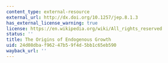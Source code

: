 ```yaml
---
content_type: external-resource
external_url: http://dx.doi.org/10.1257/jep.8.1.3
has_external_license_warning: true
license: https://en.wikipedia.org/wiki/All_rights_reserved
status: ''
title: The Origins of Endogenous Growth
uid: 24d08dba-f962-47b5-9f4d-5bb1c65eb590
wayback_url: ''
---
```

